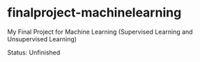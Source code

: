 # finalproject-machinelearning
My Final Project for Machine Learning (Supervised Learning and Unsupervised Learning)

Status: Unfinished
